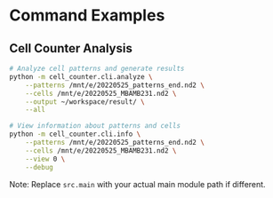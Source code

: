 # Command Examples

## Cell Counter Analysis
```bash
# Analyze cell patterns and generate results
python -m cell_counter.cli.analyze \
    --patterns /mnt/e/20220525_patterns_end.nd2 \
    --cells /mnt/e/20220525_MBAMB231.nd2 \
    --output ~/workspace/result/ \
    --all

# View information about patterns and cells
python -m cell_counter.cli.info \
    --patterns /mnt/e/20220525_patterns_end.nd2 \
    --cells /mnt/e/20220525_MBAMB231.nd2 \
    --view 0 \
    --debug
```

Note: Replace `src.main` with your actual main module path if different. 